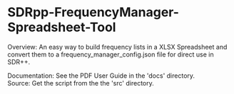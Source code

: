 # SDRpp-FrequencyManager-Spreadsheet-Tool  
  
Overview: An easy way to build frequency lists in a XLSX Spreadsheet and convert them to a frequency_manager_config.json file for direct use in SDR++.  
  
Documentation: See the PDF User Guide in the 'docs' directory.  
Source: Get the script from the the 'src' directory.  
